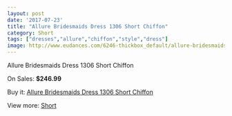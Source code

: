 ```yaml
---
layout: post
date: '2017-07-23'
title: "Allure Bridesmaids Dress 1306 Short Chiffon"
category: Short
tags: ["dresses","allure","chiffon","style","dress"]
image: http://www.eudances.com/6246-thickbox_default/allure-bridesmaids-dress-1306-short-chiffon.jpg
---
```

Allure Bridesmaids Dress 1306 Short Chiffon

On Sales: **$246.99**
<a href="https://www.eudances.com/en/short/2249-allure-bridesmaids-dress-1306-short-chiffon.html"><amp-img layout="responsive" width="600" height="600" src="//www.eudances.com/6246-thickbox_default/allure-bridesmaids-dress-1306-short-chiffon.jpg" alt="Allure Bridesmaids Dress 1306 Short Chiffon 0" /></a>
<a href="https://www.eudances.com/en/short/2249-allure-bridesmaids-dress-1306-short-chiffon.html"><amp-img layout="responsive" width="600" height="600" src="//www.eudances.com/6247-thickbox_default/allure-bridesmaids-dress-1306-short-chiffon.jpg" alt="Allure Bridesmaids Dress 1306 Short Chiffon 1" /></a>

Buy it: [Allure Bridesmaids Dress 1306 Short Chiffon](https://www.eudances.com/en/short/2249-allure-bridesmaids-dress-1306-short-chiffon.html "Allure Bridesmaids Dress 1306 Short Chiffon")

View more: [Short](https://www.eudances.com/en/25-short "Short")